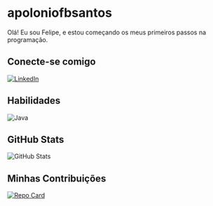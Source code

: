 # apoloniofbsantos
Olá! Eu sou Felipe, e estou começando os meus primeiros passos na programação. 

## Conecte-se comigo
[![LinkedIn](https://img.shields.io/badge/LinkedIn-000?style=for-the-badge&logo=linkedin&logoColor=0E76A8)](https://www.linkedin.com/in/felipe-santos-b471a2165/)
## Habilidades
![Java](https://img.shields.io/badge/Java-000?style=for-the-badge&logo=java)
## GitHub Stats
![GitHub Stats](https://github-readme-stats.vercel.app/api?username=apoloniofbsantos&theme=transparent&bg_color=000&border_color=30A3DC&show_icons=true&icon_color=30A3DC&title_color=E94D5F&text_color=FFF)
## Minhas Contribuições
[![Repo Card](https://github-readme-stats.vercel.app/api/pin/?username=apoloniofbsantos&repo=dio-lab-open-source&bg_color=000&border_color=30A3DC&show_icons=true&icon_color=30A3DC&title_color=E94D5F&text_color=FFF)](https://github.com/SEUUSERNAME/dio-lab-open-source)